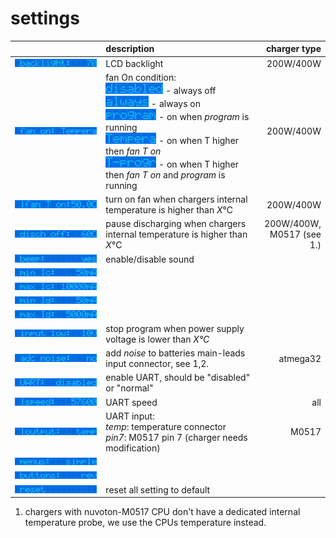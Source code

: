 
# settings


|                                 | description     | charger type|
|:--------------------------------|:----------------|------------:|
|![backlight](i_backlight.png)    | LCD backlight | 200W/400W   |
|![fanOn](i_fanOn.png)            | fan On condition:<br> ![disable](i_disable.png) - always off<br> ![always](i_always.png) - always on<br> ![FanProgram](i_FanProgram.png) - on when *program* is running<br>![temperature](i_temperature.png) - on when T higher then *fan T on* <br>![tempProgram](i_tempProgram.png) - on when T higher then *fan T on* and *program* is running | 200W/400W |
|![fanTempOn](i_fanTempOn.png)    | turn on fan when chargers internal temperature is higher than *X*°C |  200W/400W |
|![dischOff](i_dischOff.png)      | pause discharging when chargers internal temperature is higher than *X*°C | 200W/400W, <br> M0517 (see 1.)|
|![AudioBeep](i_AudioBeep.png)    | enable/disable sound | |
|![minIc](i_minIc.png)            |   |   |
|![maxIc](i_maxIc.png)            |   |   |
|![minId](i_minId.png)            |   |   |
|![maxId](i_maxId.png)            |   |   |
|![inputLow](i_inputLow.png)      | stop program when power supply voltage is lower than *X°C*|  | 
|![adcNoise](i_adcNoise.png)      | add *noise* to batteries main-leads input connector, see 1,2. | atmega32 |
|![UARTview](i_UARTview.png)      | enable UART, should be "disabled" or "normal" | |
|![UARTspeed](i_UARTspeed.png)    | UART speed | all |
|![UARToutput](i_UARToutput.png)  | UART input:<br>*temp*: temperature connector<br> *pin7*: M0517 pin 7 (charger needs modification) | M0517 |
|![MenuType](i_MenuType.png)      |   |   |
|![MenuButtons](i_MenuButtons.png)|   |   |
|![reset](i_reset.png)            | reset all setting to default | |


1. chargers with nuvoton-M0517 CPU don't have a dedicated internal temperature probe, we use the CPUs temperature instead. 






